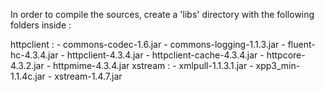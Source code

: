In order to compile the sources, create a 'libs' directory with the following
folders inside :

httpclient : 
	- commons-codec-1.6.jar
	- commons-logging-1.1.3.jar
	- fluent-hc-4.3.4.jar
	- httpclient-4.3.4.jar
	- httpclient-cache-4.3.4.jar
	- httpcore-4.3.2.jar
	- httpmime-4.3.4.jar
xstream :
	- xmlpull-1.1.3.1.jar
	- xpp3_min-1.1.4c.jar
	- xstream-1.4.7.jar
